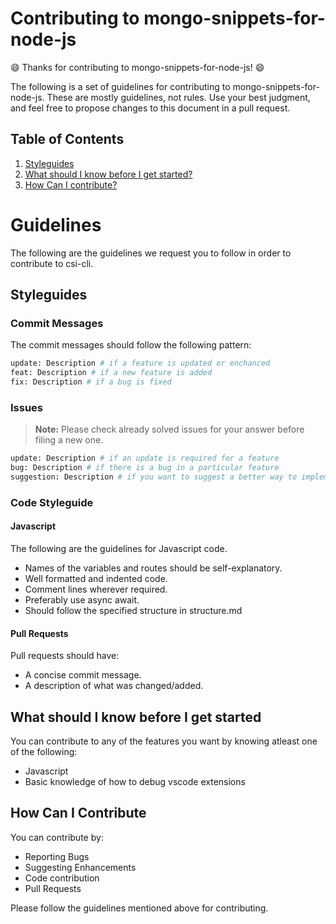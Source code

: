 # Contributing to mongo-snippets-for-node-js

:smile: Thanks for contributing to mongo-snippets-for-node-js! :smile:

The following is a set of guidelines for contributing to mongo-snippets-for-node-js. These are mostly guidelines, not rules. Use your best judgment, and feel free to propose changes to this document in a pull request.

## Table of Contents

1. [Styleguides](#styleguides)
2. [What should I know before I get started?](#what-should-i-know-before-i-get-started)
3. [How Can I contribute?](#how-can-i-contribute)

# Guidelines
The following are the guidelines we request you to follow in order to contribute to csi-cli.

## Styleguides

### Commit Messages

The commit messages should follow the following pattern:
```bash
update: Description # if a feature is updated or enchanced
feat: Description # if a new feature is added
fix: Description # if a bug is fixed
```
### Issues

> **Note:** Please check already solved issues for your answer before filing a new one.
```bash
update: Description # if an update is required for a feature
bug: Description # if there is a bug in a particular feature
suggestion: Description # if you want to suggest a better way to implement a feature
```
### Code Styleguide

#### Javascript
The following are the guidelines for Javascript code.
  - Names of the variables and routes should be self-explanatory.
  - Well formatted and indented code.
  - Comment lines wherever required.
  - Preferably use async await.
  - Should follow the specified structure in structure.md

#### Pull Requests
Pull requests should have:
  - A concise commit message.
  - A description of what was changed/added.

## What should I know before I get started
You can contribute to any of the features you want by knowing atleast one of the following:

  - Javascript
  - Basic knowledge of how to debug vscode extensions
  
## How Can I Contribute

You can contribute by:
  - Reporting Bugs
  - Suggesting Enhancements
  - Code contribution
  - Pull Requests

Please follow the guidelines mentioned above for contributing.
